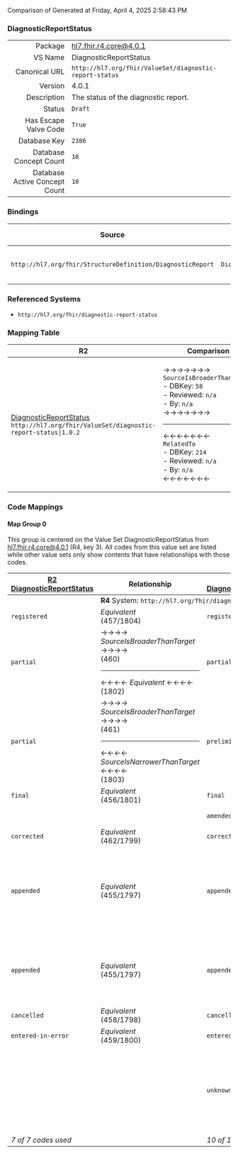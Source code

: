 Comparison of 
Generated at Friday, April 4, 2025 2:58:43 PM

### DiagnosticReportStatus

|      |     |
| ---: | --- |
| Package | hl7.fhir.r4.core@4.0.1 |
| VS Name | DiagnosticReportStatus |
| Canonical URL | `http://hl7.org/fhir/ValueSet/diagnostic-report-status` |
| Version | 4.0.1 |
| Description | The status of the diagnostic report. |
| Status | `Draft` |
| Has Escape Valve Code | `True` |
| Database Key | `2386` |
| Database Concept Count | `10` |
| Database Active Concept Count | `10` |
### Bindings

| Source | Element | Binding | Strength | Element Short |
| ------ | ------- | ------- | -------- | ------------- |
| `http://hl7.org/fhir/StructureDefinition/DiagnosticReport` | `DiagnosticReport.status` | `http://hl7.org/fhir/ValueSet/diagnostic-report-status\|4.0.1` | `Required` | registered \| partial \| preliminary \| final + |

### Referenced Systems

* `http://hl7.org/fhir/diagnostic-report-status`
### Mapping Table

| R2 | Comparison | R3 | Comparison | R4 | Comparison | R4B | Comparison | R5
| --- | --- | --- | --- | --- | --- | --- | --- | ---
| [DiagnosticReportStatus](/docs/R2/ValueSets/DiagnosticReportStatus.md)<br/> `http://hl7.org/fhir/ValueSet/diagnostic-report-status\|1.0.2` | →→→→→→→<br/>`SourceIsBroaderThanTarget`<br/>- DBKey: `58`<br/>- Reviewed: `n/a`<br/>- By: `n/a`<br/>→→→→→→→<hr/>←←←←←←←<br/>`RelatedTo`<br/>- DBKey: `214`<br/>- Reviewed: `n/a`<br/>- By: `n/a`<br/>←←←←←←←| [DiagnosticReportStatus](/docs/R3/ValueSets/DiagnosticReportStatus.md)<br/> `http://hl7.org/fhir/ValueSet/diagnostic-report-status\|3.0.2` | →→→→→→→<br/>`Equivalent`<br/>- DBKey: `392`<br/>- Reviewed: `n/a`<br/>- By: `n/a`<br/>→→→→→→→<hr/>←←←←←←←<br/>`Equivalent`<br/>- DBKey: `615`<br/>- Reviewed: `n/a`<br/>- By: `n/a`<br/>←←←←←←←| [DiagnosticReportStatus](/docs/R4/ValueSets/DiagnosticReportStatus.md)<br/> `http://hl7.org/fhir/ValueSet/diagnostic-report-status\|4.0.1` | →→→→→→→<br/>`Equivalent`<br/>- DBKey: `1475`<br/>- Reviewed: `n/a`<br/>- By: `n/a`<br/>→→→→→→→<hr/>←←←←←←←<br/>`Equivalent`<br/>- DBKey: `1476`<br/>- Reviewed: `n/a`<br/>- By: `n/a`<br/>←←←←←←←| [DiagnosticReportStatus](/docs/R4B/ValueSets/DiagnosticReportStatus.md)<br/> `http://hl7.org/fhir/ValueSet/diagnostic-report-status\|4.3.0` | →→→→→→→<br/>`RelatedTo`<br/>- DBKey: `855`<br/>- Reviewed: `n/a`<br/>- By: `n/a`<br/>→→→→→→→<hr/>←←←←←←←<br/>`SourceIsNarrowerThanTarget`<br/>- DBKey: `1116`<br/>- Reviewed: `n/a`<br/>- By: `n/a`<br/>←←←←←←←| [DiagnosticReportStatus](/docs/R5/ValueSets/DiagnosticReportStatus.md)<br/> `http://hl7.org/fhir/ValueSet/diagnostic-report-status\|5.0.0` 

### Code Mappings


#### Map Group 0

This group is centered on the Value Set DiagnosticReportStatus from hl7.fhir.r4.core@4.0.1 (R4, key 3).
All codes from this value set are listed while other value sets only show contents that have relationships with those codes.

| [R2 DiagnosticReportStatus](/docs/R2/ValueSets/DiagnosticReportStatus.md)| Relationship | [R3 DiagnosticReportStatus](/docs/R3/ValueSets/DiagnosticReportStatus.md)| Relationship | R4 DiagnosticReportStatus| Relationship | [R4B DiagnosticReportStatus](/docs/R4B/ValueSets/DiagnosticReportStatus.md)| Relationship | [R5 DiagnosticReportStatus](/docs/R5/ValueSets/DiagnosticReportStatus.md)
| --- | --- | --- | --- | --- | --- | --- | --- | ---
| <td colspan="8">**R4** System: `http://hl7.org/fhir/diagnostic-report-status`
| `registered`| _Equivalent_ <br/>(457/1804)| `registered`| _Equivalent_ <br/>(3564/5850)| **`registered`**| _Equivalent_ <br/>(15780/15781)| `registered`| _Equivalent_ <br/>(7962/10268)| `registered`
| `partial`| →→→→ _SourceIsBroaderThanTarget_ →→→→ <br/>(460)<hr/>←←←← _Equivalent_ ←←←← <br/>(1802) | `partial`| _Equivalent_ <br/>(3568/5854)| **`partial`**| _Equivalent_ <br/>(15782/15783)| `partial`| _Equivalent_ <br/>(7966/10273)| `partial`
| `partial`| →→→→ _SourceIsBroaderThanTarget_ →→→→ <br/>(461)<hr/>←←←← _SourceIsNarrowerThanTarget_ ←←←← <br/>(1803) | `preliminary`| _Equivalent_ <br/>(3566/5852)| **`preliminary`**| _Equivalent_ <br/>(15784/15785)| `preliminary`| _Equivalent_ <br/>(7964/10271)| `preliminary`
| `final`| _Equivalent_ <br/>(456/1801)| `final`| _Equivalent_ <br/>(3563/5849)| **`final`**| _Equivalent_ <br/>(15786/15787)| `final`| _Equivalent_ <br/>(7961/10267)| `final`
| | | `amended`| _Equivalent_ <br/>(3561/5847)| **`amended`**| _Equivalent_ <br/>(15788/15789)| `amended`| _Equivalent_ <br/>(7958/10265)| `amended`
| `corrected`| _Equivalent_ <br/>(462/1799)| `corrected`| _Equivalent_ <br/>(3569/5855)| **`corrected`**| _Equivalent_ <br/>(15790/15791)| `corrected`| _Equivalent_ <br/>(7967/10274)| `corrected`
| `appended`| _Equivalent_ <br/>(455/1797)| `appended`| _Equivalent_ <br/>(3562/5848)| **`appended`**| _Equivalent_ <br/>(15792/15793)| `appended`| →→→→ _SourceIsBroaderThanTarget_ →→→→ <br/>(7960)<hr/>←←←← _SourceIsNarrowerThanTarget_ ←←←← <br/>(10269) | `modified`
| `appended`| _Equivalent_ <br/>(455/1797)| `appended`| _Equivalent_ <br/>(3562/5848)| **`appended`**| _Equivalent_ <br/>(15792/15793)| `appended`| →→→→ _SourceIsBroaderThanTarget_ →→→→ <br/>(7959)<hr/>←←←← _Equivalent_ ←←←← <br/>(10266) | `appended`
| `cancelled`| _Equivalent_ <br/>(458/1798)| `cancelled`| _Equivalent_ <br/>(3565/5851)| **`cancelled`**| _Equivalent_ <br/>(15794/15795)| `cancelled`| _Equivalent_ <br/>(7963/10270)| `cancelled`
| `entered-in-error`| _Equivalent_ <br/>(459/1800)| `entered-in-error`| _Equivalent_ <br/>(3567/5853)| **`entered-in-error`**| _Equivalent_ <br/>(15796/15797)| `entered-in-error`| _Equivalent_ <br/>(7965/10272)| `entered-in-error`
| | | `unknown`| _Equivalent_ <br/>(3570/5856)| **`unknown`**| _Equivalent_ <br/>(15798/15799)| `unknown`| →→→→ _SourceIsNarrowerThanTarget_ →→→→ <br/>(7968)<hr/>←←←← _SourceIsBroaderThanTarget_ ←←←← <br/>(10275) | `unknown`
| *7 of 7 codes used* | | *10 of 10 codes used* | | *10 of 10 codes used* | | *10 of 10 codes used* | | *11 of 11 codes used* 

